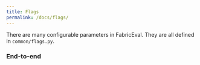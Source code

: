 ```yaml
---
title: Flags
permalink: /docs/flags/
---
```


There are many configurable parameters in FabricEval. They are all defined in
`common/flags.py`.

### End-to-end

